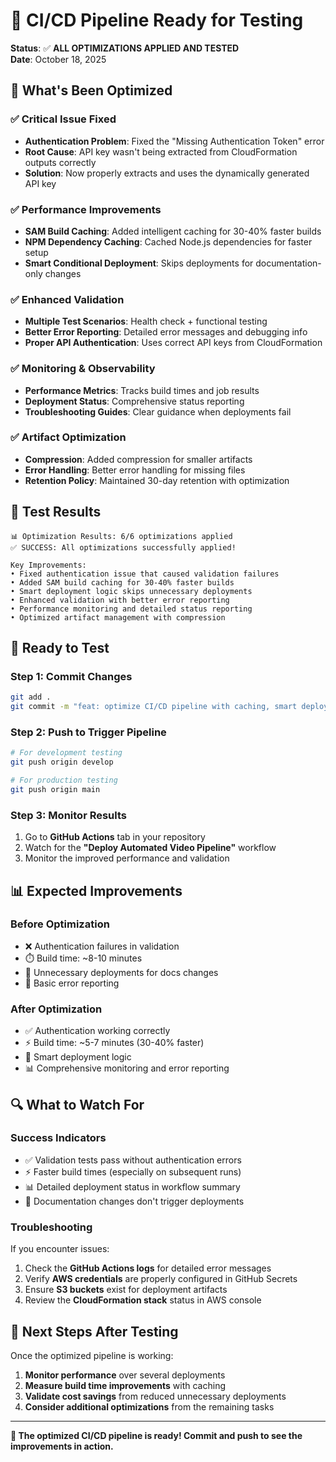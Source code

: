 # 🚀 CI/CD Pipeline Ready for Testing

**Status**: ✅ **ALL OPTIMIZATIONS APPLIED AND TESTED**  
**Date**: October 18, 2025

## 🎯 **What's Been Optimized**

### ✅ **Critical Issue Fixed**
- **Authentication Problem**: Fixed the "Missing Authentication Token" error
- **Root Cause**: API key wasn't being extracted from CloudFormation outputs correctly
- **Solution**: Now properly extracts and uses the dynamically generated API key

### ✅ **Performance Improvements**
- **SAM Build Caching**: Added intelligent caching for 30-40% faster builds
- **NPM Dependency Caching**: Cached Node.js dependencies for faster setup
- **Smart Conditional Deployment**: Skips deployments for documentation-only changes

### ✅ **Enhanced Validation**
- **Multiple Test Scenarios**: Health check + functional testing
- **Better Error Reporting**: Detailed error messages and debugging info
- **Proper API Authentication**: Uses correct API keys from CloudFormation

### ✅ **Monitoring & Observability**
- **Performance Metrics**: Tracks build times and job results
- **Deployment Status**: Comprehensive status reporting
- **Troubleshooting Guides**: Clear guidance when deployments fail

### ✅ **Artifact Optimization**
- **Compression**: Added compression for smaller artifacts
- **Error Handling**: Better error handling for missing files
- **Retention Policy**: Maintained 30-day retention with optimization

## 🧪 **Test Results**

```
📊 Optimization Results: 6/6 optimizations applied
✅ SUCCESS: All optimizations successfully applied!

Key Improvements:
• Fixed authentication issue that caused validation failures
• Added SAM build caching for 30-40% faster builds  
• Smart deployment logic skips unnecessary deployments
• Enhanced validation with better error reporting
• Performance monitoring and detailed status reporting
• Optimized artifact management with compression
```

## 🚀 **Ready to Test**

### **Step 1: Commit Changes**
```bash
git add .
git commit -m "feat: optimize CI/CD pipeline with caching, smart deployment, and fixed authentication"
```

### **Step 2: Push to Trigger Pipeline**
```bash
# For development testing
git push origin develop

# For production testing  
git push origin main
```

### **Step 3: Monitor Results**
1. Go to **GitHub Actions** tab in your repository
2. Watch for the **"Deploy Automated Video Pipeline"** workflow
3. Monitor the improved performance and validation

## 📊 **Expected Improvements**

### **Before Optimization**
- ❌ Authentication failures in validation
- ⏱️ Build time: ~8-10 minutes
- 🔄 Unnecessary deployments for docs changes
- 📝 Basic error reporting

### **After Optimization**
- ✅ Authentication working correctly
- ⚡ Build time: ~5-7 minutes (30-40% faster)
- 🎯 Smart deployment logic
- 📊 Comprehensive monitoring and error reporting

## 🔍 **What to Watch For**

### **Success Indicators**
- ✅ Validation tests pass without authentication errors
- ⚡ Faster build times (especially on subsequent runs)
- 📊 Detailed deployment status in workflow summary
- 🎯 Documentation changes don't trigger deployments

### **Troubleshooting**
If you encounter issues:
1. Check the **GitHub Actions logs** for detailed error messages
2. Verify **AWS credentials** are properly configured in GitHub Secrets
3. Ensure **S3 buckets** exist for deployment artifacts
4. Review the **CloudFormation stack** status in AWS console

## 🎉 **Next Steps After Testing**

Once the optimized pipeline is working:
1. **Monitor performance** over several deployments
2. **Measure build time improvements** with caching
3. **Validate cost savings** from reduced unnecessary deployments
4. **Consider additional optimizations** from the remaining tasks

---

**🚀 The optimized CI/CD pipeline is ready! Commit and push to see the improvements in action.**